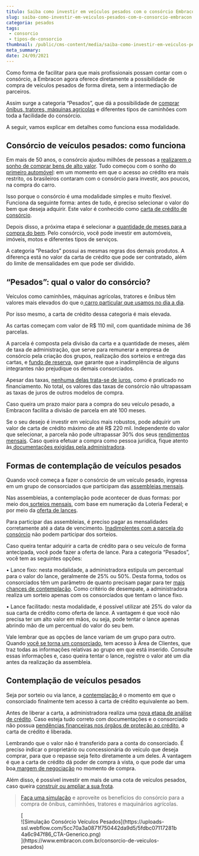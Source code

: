 ```yaml
---
titulo: Saiba como investir em veículos pesados com o consórcio Embracon
slug: saiba-como-investir-em-veiculos-pesados-com-o-consorcio-embracon
categoria: pesados
tags:
 - consorcio
 - tipos-de-consorcio
thumbnail: /public/cms-content/media/saiba-como-investir-em-veiculos-pesados-com-o-consorcio-embracon.jpg
meta_summary: 
date: 24/09/2021
---
```

Como forma de facilitar para que mais profissionais possam contar com o consórcio, a Embracon agora oferece diretamente a possibilidade de compra de veículos pesados de forma direta, sem a intermediação de parceiros.

Assim surge a categoria “Pesados”, que dá a possibilidade de [comprar ônibus, tratores, máquinas agrícolas](https://www.embracon.com.br/blog/como-funciona-o-consorcio-de-maquinas-agricolas-e-caminhoes) e diferentes tipos de caminhões com toda a facilidade do consórcio.

A seguir, vamos explicar em detalhes como funciona essa modalidade.

Consórcio de veículos pesados: como funciona
--------------------------------------------

Em mais de 50 anos, o consórcio ajudou milhões de pessoas a [realizarem o sonho de comprar bens de alto valor](https://www.embracon.com.br/blog/afinal-o-que-e-o-consorcio). Tudo começou com o sonho do [primeiro automóvel](https://www.embracon.com.br/blog/guia-completo-para-a-compra-do-primeiro-carro): em um momento em que o acesso ao crédito era mais restrito, os brasileiros contaram com o consórcio para investir, aos poucos, na compra do carro.

Isso porque o consórcio é uma modalidade simples e muito flexível. Funciona da seguinte forma: antes de tudo, é preciso selecionar o valor do bem que deseja adquirir. Este valor é conhecido como [carta de crédito de consórcio](https://www.embracon.com.br/blog/tudo-o-que-voce-precisa-saber-sobre-a-carta-de-credito-de-consorcios).

Depois disso, a próxima etapa é selecionar a [quantidade de meses para a compra do bem](https://www.embracon.com.br/blog/como-calcular-as-parcelas-no-consorcio). Pelo consórcio, você pode investir em automóveis, imóveis, motos e diferentes tipos de serviços.

A categoria “Pesados” possui as mesmas regras dos demais produtos. A diferença está no valor da carta de crédito que pode ser contratado, além do limite de mensalidades em que pode ser dividido.

“Pesados”: qual o valor do consórcio?
-------------------------------------

Veículos como caminhões, máquinas agrícolas, tratores e ônibus têm valores mais elevados do que o[ carro particular que usamos no dia a dia](https://www.embracon.com.br/blog/duvidas-frequentes-consorcio-de-carro).

Por isso mesmo, a carta de crédito dessa categoria é mais elevada.

As cartas começam com valor de R$ 110 mil, com quantidade mínima de 36 parcelas.

A parcela é composta pela divisão da carta e a quantidade de meses, além de taxa de administração, que serve para remunerar a empresa de consórcio pela criação dos grupos, realização dos sorteios e entrega das cartas, e [fundo de reserva,](https://www.embracon.com.br/blog/entenda-como-funciona-a-devolucao-do-fundo-de-reserva) que garante que a inadimplência de alguns integrantes não prejudique os demais consorciados.

Apesar das taxas, [nenhuma delas trata-se de juros](https://www.embracon.com.br/blog/consorcio-nao-tem-juros-entenda), como é praticado no financiamento. No total, os valores das taxas de consórcio não ultrapassam as taxas de juros de outros modelos de compra.

Caso queira um prazo maior para a compra do seu veículo pesado, a Embracon facilita a divisão de parcela em até 100 meses.

Se o seu desejo é investir em veículos mais robustos, pode adquirir um valor de carta de crédito máximo de até R$ 220 mil. Independente do valor que selecionar, a parcela não pode ultrapassar 30% dos seus [rendimentos mensais](https://www.embracon.com.br/blog/como-fazer-um-orcamento-familiar-sem-erro). Caso queira efetuar a compra como pessoa jurídica, fique atento às[ documentações exigidas pela administradora](https://www.embracon.com.br/blog/documentacao-para-consorcio-tire-suas-principais-duvidas).

Formas de contemplação de veículos pesados
------------------------------------------

Quando você começa a fazer o consórcio de um veículo pesado, ingressa em um grupo de consorciados que participam das [assembleias mensais](https://www.embracon.com.br/blog/assembleia-de-consorcio-como-funciona).

Nas assembleias, a contemplação pode acontecer de duas formas: por meio dos[ sorteios mensais](https://www.embracon.com.br/conhecaoconsorcio/como-sao-realizados-os-sorteios-nas-assembleias), com base em numeração da Loteria Federal; e por meio da [oferta de lances](https://www.embracon.com.br/blog/como-funcionam-os-tipos-de-lances-no-consorcio).

Para participar das assembleias, é preciso pagar as mensalidades corretamente até a data de vencimento. [Inadimplentes com a parcela do consórcio](https://www.embracon.com.br/blog/nao-consigo-pagar-meu-consorcio-e-agora) não podem participar dos sorteios.

Caso queira tentar adquirir a carta de crédito para o seu veículo de forma antecipada, você pode fazer a oferta de lance. Para a categoria “Pesados”, você tem as seguintes opções:

 • Lance fixo: nesta modalidade, a administradora estipula um percentual para o valor do lance, geralmente de 25% ou 50%. Desta forma, todos os consorciados têm um parâmetro de quanto precisam pagar para ter [mais chances de contemplação](https://www.embracon.com.br/blog/como-ser-contemplado-mais-rapido-no-consorcio). Como critério de desempate, a administradora realiza um sorteio apenas com os consorciados que tentam o lance fixo.

 • Lance facilitado: nesta modalidade, é possível utilizar até 25% do valor da sua carta de crédito como oferta de lance. A vantagem é que você não precisa ter um alto valor em mãos, ou seja, pode tentar o lance apenas abrindo mão de um percentual do valor do seu bem.

Vale lembrar que as opções de lance variam de um grupo para outro. Quando [você se torna um consorciado](https://www.embracon.com.br/blog/tire-todas-as-suas-duvidas-sobre-os-direitos-e-deveres-do-consorciado), tem acesso à Área de Clientes, que traz todas as informações relativas ao grupo em que está inserido. Consulte essas informações e, caso queira tentar o lance, registre o valor até um dia antes da realização da assembleia.

Contemplação de veículos pesados
--------------------------------

Seja por sorteio ou via lance, a [contemplação ](https://www.embracon.com.br/blog/saiba-como-definir-o-valor-de-lance-para-ser-contemplado-mais-rapido)é o momento em que o consorciado finalmente tem acesso à carta de crédito equivalente ao bem.

Antes de liberar a carta, a administradora realiza uma [nova etapa de análise de crédito](https://www.embracon.com.br/conhecaoconsorcio/como-proceder-apos-a-contemplacao). Caso esteja tudo correto com documentações e o consorciado não possua [pendências financeiras nos órgãos de proteção ao crédito](https://www.embracon.com.br/blog/afinal-posso-fazer-um-consorcio-mesmo-com-o-nome-sujo), a carta de crédito é liberada.

Lembrando que o valor não é transferido para a conta do consorciado. É preciso indicar o proprietário ou concessionária do veículo que deseja comprar, para que o repasse seja feito diretamente a um deles. A vantagem é que a carta de crédito dá poder de compra à vista, o que pode dar uma boa[ margem de negociação](https://www.embracon.com.br/blog/4-dicas-para-conseguir-uma-boa-negociacao-na-hora-de-adquirir-o-seu-bem) no momento de compra.

Além disso, é possível investir em mais de uma cota de veículos pesados, caso queira [construir ou ampliar a sua frota](https://www.embracon.com.br/blog/use-o-consorcio-para-empreender).

> [Faça uma simulação](https://www.embracon.com.br/consorcio-de-veiculos-pesados) e aproveite os benefícios do consórcio para a compra de ônibus, caminhões, tratores e maquinários agrícolas.

<figure class="w-richtext-figure-type-image w-richtext-align-center">[<div>![Simulação Consórcio Veículos Pesados](https://uploads-ssl.webflow.com/5cc70a3a0871f750442da9d5/5fdbc07117281b4a6c947f86_CTA-Generico.png)</div>](https://www.embracon.com.br/consorcio-de-veiculos-pesados)</figure>
